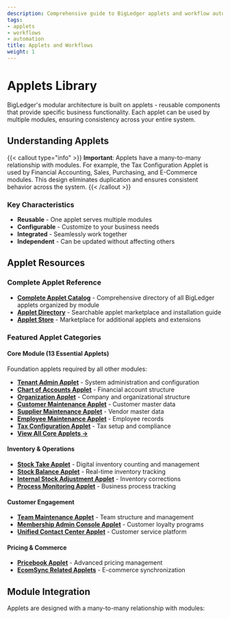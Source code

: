 ```yaml
---
description: Comprehensive guide to BigLedger applets and workflow automation
tags:
- applets
- workflows
- automation
title: Applets and Workflows
weight: 1
---
```



# Applets Library

BigLedger's modular architecture is built on applets - reusable components that provide specific business functionality. Each applet can be used by multiple modules, ensuring consistency across your entire system.

## Understanding Applets

{{< callout type="info" >}}
**Important**: Applets have a many-to-many relationship with modules. For example, the Tax Configuration Applet is used by Financial Accounting, Sales, Purchasing, and E-Commerce modules. This design eliminates duplication and ensures consistent behavior across the system.
{{< /callout >}}

### Key Characteristics
- **Reusable** - One applet serves multiple modules
- **Configurable** - Customize to your business needs
- **Integrated** - Seamlessly work together
- **Independent** - Can be updated without affecting others

## Applet Resources

### Complete Applet Reference
- **[Complete Applet Catalog](/applets/applet-catalog/)** - Comprehensive directory of all BigLedger applets organized by module
- **[Applet Directory](/applets/applet-directory/)** - Searchable applet marketplace and installation guide
- **[Applet Store](/applets/applet-store/)** - Marketplace for additional applets and extensions

### Featured Applet Categories

#### Core Module (13 Essential Applets)
Foundation applets required by all other modules:
- **[Tenant Admin Applet](/applets/tenant-admin-applet/)** - System administration and configuration
- **[Chart of Accounts Applet](/applets/chart-of-account-applet/)** - Financial account structure
- **[Organization Applet](/applets/organization-applet/)** - Company and organizational structure
- **[Customer Maintenance Applet](/applets/customer-maintenance-applet/)** - Customer master data
- **[Supplier Maintenance Applet](/applets/supplier-maintenance-applet/)** - Vendor master data
- **[Employee Maintenance Applet](/applets/employee-maintenance-applet/)** - Employee records
- **[Tax Configuration Applet](/applets/tax-configuration-applet/)** - Tax setup and compliance
- **[View All Core Applets →](/applets/applet-catalog/#core-module-applets-13-applets)**

#### Inventory & Operations
- **[Stock Take Applet](/applets/stock-take-applet/)** - Digital inventory counting and management
- **[Stock Balance Applet](/applets/stock-balance-applet/)** - Real-time inventory tracking
- **[Internal Stock Adjustment Applet](/applets/internal-stock-adjustment-applet/)** - Inventory corrections
- **[Process Monitoring Applet](/applets/process-monitoring-applet/)** - Business process tracking

#### Customer Engagement
- **[Team Maintenance Applet](/applets/team-maintenance-applet/)** - Team structure and management
- **[Membership Admin Console Applet](/applets/membership-admin-console-applet/)** - Customer loyalty programs
- **[Unified Contact Center Applet](/applets/unified-contact-center-ucc-applet/)** - Customer service platform

#### Pricing & Commerce
- **[Pricebook Applet](/applets/pricebook-applet/)** - Advanced pricing management
- **[EcomSync Related Applets](/applets/90-ecomsync-related-applets/)** - E-commerce synchronization

## Module Integration

Applets are designed with a many-to-many relationship with modules:
